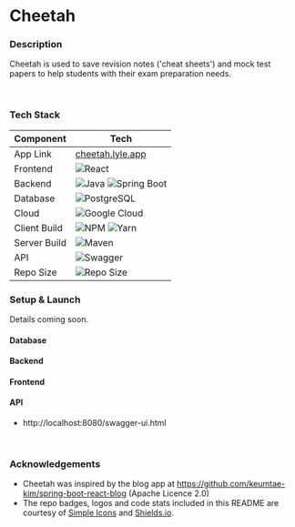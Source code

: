 # Cheetah

### Description
Cheetah is used to save revision notes ('cheat sheets') and mock test papers to help students with their exam preparation needs.

<br />

### Tech Stack

| Component    | Tech                                                                                                                                                                                                             |
|--------------|------------------------------------------------------------------------------------------------------------------------------------------------------------------------------------------------------------------|
| App Link     | [cheetah.lyle.app](https://Cheetah.lyle.app)                                                                                                                                                                     |                                                                                                                                                                                                                                                                                               
| Frontend     | ![React](https://img.shields.io/badge/react%2016-%2320232a.svg?style=for-the-badge&logo=react&logoColor=%2361DAFB)                                                                                               |
| Backend      | ![Java](https://img.shields.io/badge/JAVA%20-JDK%2011-green?style=for-the-badge) ![Spring Boot](https://img.shields.io/badge/spring%20boot%202.1-white.svg?style=for-the-badge&logo=springboot&logoColor=6DB33F) |
| Database     | ![PostgreSQL](https://img.shields.io/badge/POSTGRESQL-4169E1.svg?style=for-the-badge&logo=PostgreSQL&logoColor=white)                                                                                            |
| Cloud        | ![Google Cloud](https://img.shields.io/badge/google%20cloud-4285F4.svg?style=for-the-badge&logo=Google%20Cloud&logoColor=white)                                                                                  |
| Client Build | ![NPM](https://img.shields.io/badge/npm-white.svg?style=for-the-badge&logo=npm&logoColor=CB3837) ![Yarn](https://img.shields.io/badge/yarn-2C8EBB.svg?style=for-the-badge&logo=yarn&logoColor=FFF)               |                                                                                                                                                                                                                                                                                               
| Server Build | ![Maven](https://img.shields.io/badge/maven-white.svg?style=for-the-badge&logo=apache%20maven&logoColor=C71A36)                                                                                                  |
| API          | ![Swagger](https://img.shields.io/badge/swagger-85EA2D.svg?style=for-the-badge&logo=swagger&logoColor=FFF)                                                                                                       |
| Repo Size    | ![Repo Size](https://img.shields.io/github/repo-size/lylio/cheetah?style=for-the-badge)                                                                                                                          |


### Setup & Launch

Details coming soon.

#### Database

#### Backend

#### Frontend

#### API
- http://localhost:8080/swagger-ui.html

<br />

### Acknowledgements
- Cheetah was inspired by the blog app at https://github.com/keumtae-kim/spring-boot-react-blog (Apache Licence 2.0)
- The repo badges, logos and code stats included in this README are courtesy of [Simple Icons](https://simpleicons.org/) and [Shields.io](https://shields.io/).
